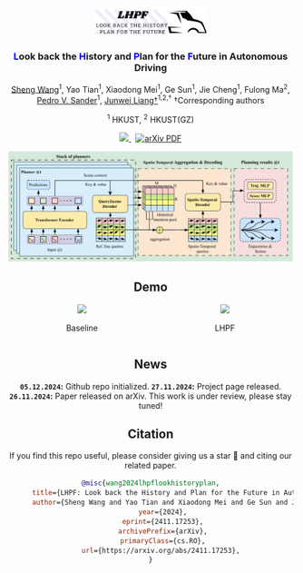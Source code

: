 <div align="center">
<img src="assets/logo.png" width="200">
<h3><span style="color:blue">L</span>ook back the <span style="color:blue">H</span>istory and <span style="color:blue">P</span>lan for the <span style="color:blue">F</span>uture in Autonomous Driving</h3>

[Sheng Wang](https://chantsss.github.io/)<sup>1</sup>, Yao Tian<sup>1</sup>, Xiaodong Mei<sup>1</sup>, Ge Sun<sup>1</sup>, Jie Cheng<sup>1</sup>, Fulong Ma<sup>2</sup>, [Pedro V. Sander](https://www.cse.ust.hk/~psander/)<sup>1</sup>, [Junwei Liang†](https://junweiliang.me/)<sup>1,2,†</sup>
†Corresponding authors
 
<sup>1</sup> HKUST, <sup>2</sup> HKUST(GZ)

<a href="https://chantsss.github.io/LHPF/">
<img src="https://img.shields.io/badge/Project-Page-blue?style=flat">
</a>
<a href='https://arxiv.org/abs/2411.17253' style='padding-left: 0.5rem;'>
    <img src='https://img.shields.io/badge/arXiv-PDF-red?style=flat&logo=arXiv&logoColor=wihte' alt='arXiv PDF'>
</a>

![](assets/overview.png)

## Demo
<div style="display: flex; justify-content: space-around;">
    <div style="text-align: center;">
        <img src="assets/baseline.gif" width="400">
        <p>Baseline</p>
    </div>
    <div style="text-align: center;">
        <img src="assets/lhpf.gif" width="400">
        <p>LHPF</p>
    </div>
</div>

## News
**`05.12.2024`:** Github repo initialized.
**`27.11.2024`:** Project page released.
**`26.11.2024`:** Paper released on arXiv.
This work is under review, please stay tuned!


## Citation

If you find this repo useful, please consider giving us a star 🌟 and citing our related paper.

```bibtex
@misc{wang2024lhpflookhistoryplan,
      title={LHPF: Look back the History and Plan for the Future in Autonomous Driving}, 
      author={Sheng Wang and Yao Tian and Xiaodong Mei and Ge Sun and Jie Cheng and Fulong Ma and Pedro V. Sander and Junwei Liang},
      year={2024},
      eprint={2411.17253},
      archivePrefix={arXiv},
      primaryClass={cs.RO},
      url={https://arxiv.org/abs/2411.17253}, 
}
```

